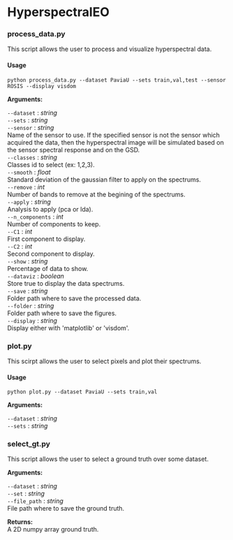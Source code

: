 # HyperspectralEO


### process_data.py 

This script allows the user to process and visualize hyperspectral data. 

#### Usage

`python process_data.py --dataset PaviaU --sets train,val,test --sensor ROSIS --display visdom`

**Arguments:**  
  
 `--dataset` : *string*  
 `--sets` : *string*   
 `--sensor` : *string*   
 Name of the sensor to use. If the specified sensor is not the sensor which acquired the data, then the hyperspectral image will be simulated based on the sensor spectral response and on the GSD.  
 `--classes` : *string*  
 Classes id to select (ex: 1,2,3).     
 `--smooth` : *float*  
 Standard deviation of the gaussian filter to apply on the spectrums.     
 `--remove` : *int*  
 Number of bands to remove at the begining of the spectrums.      
 `--apply` : *string*  
 Analysis to apply (pca or lda).    
 `--n_components` : *int*  
 Number of components to keep.    
 `--C1` : *int*  
 First component to display.    
 `--C2` : *int*  
 Second component to display.    
 `--show` : *string*  
 Percentage of data to show.    
 `--dataviz` : *boolean*  
 Store true to display the data spectrums.    
 `--save` : *string*  
 Folder path where to save the processed data.    
 `--folder` : *string*  
 Folder path where to save the figures.    
 `--display` : *string*  
 Display either with 'matplotlib' or 'visdom'.     
 
 ### plot.py
 
 This scirpt allows the user to select pixels and plot their spectrums.
 
 #### Usage
 
 `python plot.py --dataset PaviaU --sets train,val`
 
 **Arguments:**

 `--dataset` : *string*  
 `--sets` : *string* 
 
 ### select_gt.py
 
 This script allows the user to select a ground truth over some dataset.
 
  **Arguments:**
 
 `--dataset` : *string*  
 `--set` : *string*   
 `--file_path` : *string*    
 File path where to save the ground truth.

 **Returns:**  
 A 2D numpy array ground truth.
